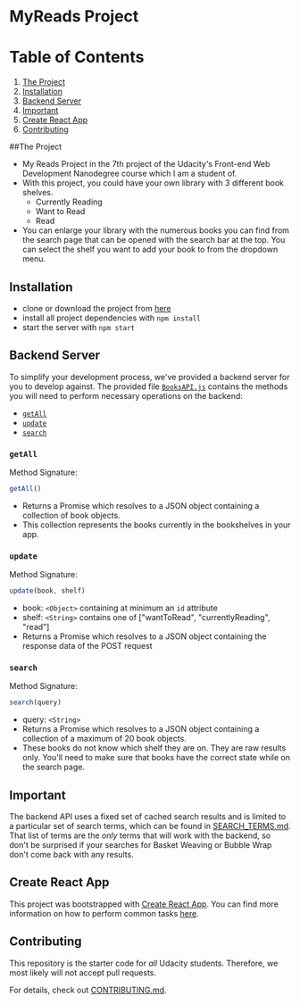 # MyReads Project

# Table of Contents

1. [The Project](#the-project)
2. [Installation](#installation)
3. [Backend Server](#backend-server)
3. [Important](#important)
3. [Create React App](#create-react-app)
3. [Contributing](#contributing)

##The Project

* My Reads Project in the 7th project of the Udacity's Front-end Web Development Nanodegree course which I am a student of.
* With this project, you could have your own library with 3 different book shelves.
    * Currently Reading
    * Want to Read
    * Read
* You can enlarge your library with the numerous books you can find from the search page that can be opened with the search bar at the top. You can select the shelf you want to add your book to from the dropdown menu.

## Installation

* clone or download the project from [here](https://github.com/GulsahG/mws-restaurant-stage-1.git)
* install all project dependencies with `npm install` 
* start the server with `npm start`

## Backend Server

To simplify your development process, we've provided a backend server for you to develop against. The provided file [`BooksAPI.js`](src/BooksAPI.js) contains the methods you will need to perform necessary operations on the backend:

* [`getAll`](#getall)
* [`update`](#update)
* [`search`](#search)

### `getAll`

Method Signature:

```js
getAll()
```

* Returns a Promise which resolves to a JSON object containing a collection of book objects.
* This collection represents the books currently in the bookshelves in your app.

### `update`

Method Signature:

```js
update(book, shelf)
```

* book: `<Object>` containing at minimum an `id` attribute
* shelf: `<String>` contains one of ["wantToRead", "currentlyReading", "read"]  
* Returns a Promise which resolves to a JSON object containing the response data of the POST request

### `search`

Method Signature:

```js
search(query)
```

* query: `<String>`
* Returns a Promise which resolves to a JSON object containing a collection of a maximum of 20 book objects.
* These books do not know which shelf they are on. They are raw results only. You'll need to make sure that books have the correct state while on the search page.

## Important
The backend API uses a fixed set of cached search results and is limited to a particular set of search terms, which can be found in [SEARCH_TERMS.md](SEARCH_TERMS.md). That list of terms are the _only_ terms that will work with the backend, so don't be surprised if your searches for Basket Weaving or Bubble Wrap don't come back with any results.

## Create React App

This project was bootstrapped with [Create React App](https://github.com/facebookincubator/create-react-app). You can find more information on how to perform common tasks [here](https://github.com/facebookincubator/create-react-app/blob/master/packages/react-scripts/template/README.md).

## Contributing

This repository is the starter code for _all_ Udacity students. Therefore, we most likely will not accept pull requests.

For details, check out [CONTRIBUTING.md](CONTRIBUTING.md).
